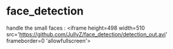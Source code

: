 # face_detection

handle the small faces : <iframe height=498 width=510 src='https://github.com/JullyZ/face_detection/detection_out.avi' frameborder=0 'allowfullscreen'></iframe>

   
